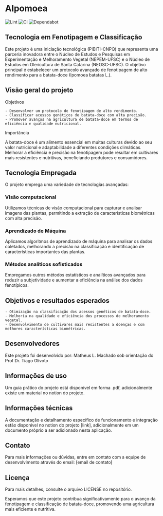 # AIpomoea

![Lint](https://github.com/matheus-lopesm/nepem-pibiti/actions/workflows/super-linter.yml/badge.svg)
![CI](https://github.com/matheus-lopesm/nepem-pibiti/actions/workflows/main.yml/badge.svg)
![Dependabot](https://github.com/matheus-lopesm/nepem-pibiti/actions/workflows/dependabot/dependabot-updates/badge.svg)

## Tecnologia em Fenotipagem e Classificação

Este projeto é uma iniciação tecnológica (PIBITI-CNPQ) que representa uma parceria inovadora entre o Núcleo de Estudos e Pesquisas em Experimentação e Melhoramento Vegetal (NEPEM-UFSC) e o Núcleo de Estudos em Olericultura de Santa Catarina (NEOSC-UFSC). O objetivo principal é estabelecer um protocolo avançado de fenotipagem de alto rendimento para a batata-doce (Ipomoea batatas L.).

## Visão geral do projeto

Objetivos

    - Desenvolver um protocolo de fenotipagem de alto rendimento.
    - Classificar acessos genéticos de batata-doce com alta precisão.
    - Promover avanços na agricultura de batata-doce em termos de eficiência e qualidade nutricional.

Importância

A batata-doce é um alimento essencial em muitas culturas devido ao seu valor nutricional e adaptabilidade a diferentes condições climáticas. Melhorar a eficiência e precisão na fenotipagem pode resultar em cultivares mais resistentes e nutritivas, beneficiando produtores e consumidores.

## Tecnologia Empregada
O projeto emprega uma variedade de tecnologias avançadas:

### Visão computacional
Utilizamos técnicas de visão computacional para capturar e analisar imagens das plantas, permitindo a extração de características biométricas com alta precisão.

### Aprendizado de Máquina
Aplicamos algoritmos de aprendizado de máquina para analisar os dados coletados, melhorando a precisão na classificação e identificação de características importantes das plantas.

### Métodos analíticos sofisticados
Empregamos outros métodos estatísticos e analíticos avançados para reduzir a subjetividade e aumentar a eficiência na análise dos dados fenotípicos.

## Objetivos e resultados esperados
    - Otimização na classificação dos acessos genéticos de batata-doce.
    - Melhoria na qualidade e eficiência dos processos de melhoramento vegetal.
    - Desenvolvimento de cultivares mais resistentes a doenças e com melhores características biométricas.

## Desenvolvedores

Este projeto foi desenvolvido por: Matheus L. Machado sob orientação do Prof Dr. Tiago Olivoto

## Informações de uso

Um guia prático do projeto está disponível em forma .pdf, adicionalmente existe um material no notion do projeto.

## Informações técnicas

A documentação e detalhamento específico de funcionamento e integração estão disponível no notion do projeto [link], adicionalmente em um documento próprio a ser adicionado nesta aplicação.

## Contato

Para mais informações ou dúvidas, entre em contato com a equipe de desenvolvimento através do email: [email de contato]

## Licença

Para mais detalhes, consulte o arquivo LICENSE no repositório.

Esperamos que este projeto contribua significativamente para o avanço da fenotipagem e classificação de batata-doce, promovendo uma agricultura mais eficiente e nutritiva.
